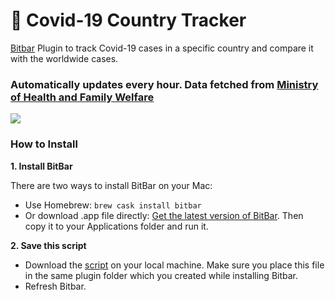 # 🦠 Covid-19 Country Tracker
[Bitbar](https://bitbar.com/) Plugin to track Covid-19 cases in a specific country and compare it with the worldwide cases.

### Automatically updates every hour. Data fetched from [Ministry of Health and Family Welfare](https://www.mohfw.gov.in/)
![](https://github.com/thelittlewonder/covid-19indiatracker/blob/master/media/fullscreen-preview.png?raw=true)

### How to Install
**1. Install BitBar**

There are two ways to install BitBar on your Mac:
- Use Homebrew: ``brew cask install bitbar``
- Or download .app file directly: [Get the latest version of BitBar](https://github.com/matryer/bitbar/releases). Then copy it to your Applications folder and run it.

**2. Save this script**
- Download the [script](https://raw.githubusercontent.com/thelittlewonder/covid-19indiatracker/master/covid-india.1h.js) on your local machine. Make sure you place this file in the same plugin folder which you created while installing Bitbar.
- Refresh Bitbar.
